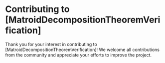 # Contributing to [MatroidDecompositionTheoremVerification]

Thank you for your interest in contributing to [MatroidDecompositionTheoremVerification]!
We welcome all contributions from the community and appreciate your efforts to improve the project.
